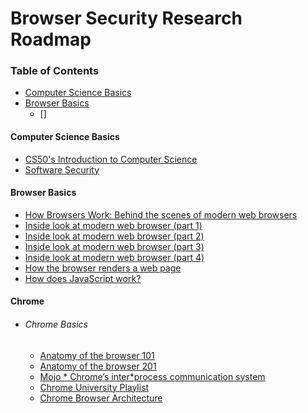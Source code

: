 # Browser Security Research Roadmap
### Table of Contents
   * [Computer Science Basics](https://github.com/security-prince/Browser-Security-Research/blob/main/Roadmap.md#computer-science-basics)
   * [Browser Basics](https://github.com/security-prince/Browser-Security-Research/blob/main/Roadmap.md#browser-basics)
      * []
#### Computer Science Basics
   * [CS50's Introduction to Computer Science](https://cs50.harvard.edu/x/2022/)
   * [Software Security](https://www.coursera.org/learn/software*security)


#### Browser Basics
   * [How Browsers Work: Behind the scenes of modern web browsers](https://www.html5rocks.com/en/tutorials/internals/howbrowserswork/)
   * [Inside look at modern web browser (part 1)](https://developers.google.com/web/updates/2018/09/inside*browser*part1)
   * [Inside look at modern web browser (part 2)](https://developers.google.com/web/updates/2018/09/inside*browser*part2)
   * [Inside look at modern web browser (part 3)](https://developers.google.com/web/updates/2018/09/inside*browser*part3)
   * [Inside look at modern web browser (part 4)](https://developers.google.com/web/updates/2018/09/inside*browser*part4)
   * [How the browser renders a web page](https://dev.to/jstarmx/how*the*browser*renders*a*web*page*1ahc)
   * [How does JavaScript work?](https://dev.to/ganeshjaiwal/how*does*javascript*work*45oc)
#### Chrome
   * ###### Chrome Basics
      * [Anatomy of the browser 101](https://www.youtube.com/watch?v=PzzNuCk*e0Y)
      * [Anatomy of the browser 201](https://www.youtube.com/watch?v=u7berRU9Qys)
      * [Mojo * Chrome’s inter*process communication system](https://www.youtube.com/watch?v=o*nR7enXzII)
      * [Chrome University Playlist](https://www.youtube.com/playlist?list=PLNYkxOF6rcICgS7eFJrGDhMBwWtdTgzpx)
      * [Chrome Browser Architecture](https://seal9055.com/blog/browser/browser_architecture)
